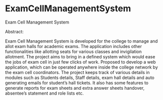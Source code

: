# ExamCellManagementSystem
Exam Cell Management System

Abstract:

Exam Cell Management System is developed for the college to manage and allot exam halls for academic exams. The application includes other functionalities like allotting seats for various classes and invigilation allotment. The project aims to bring in a defined system which would ease the jobs of exam cell in just few clicks of work. Proposed to develop a web application, which can be operated anywhere inside the college network by the exam cell coordinators. The project keeps track of various details in modules such as Students details, Staff details, exam hall details and auto generating emails for student’s hall tickets. It also has some features to generate reports for exam sheets and extra answer sheets handover, absentee’s statement and role lists etc.


